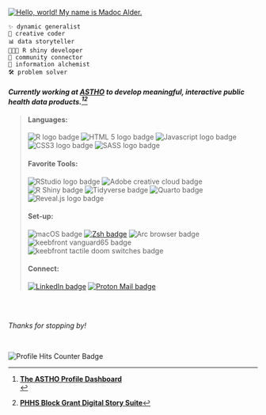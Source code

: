 
<a href="https://git.io/typing-svg"><img src="https://readme-typing-svg.demolab.com?font=Share+Tech+Mono&size=25&duration=3000&pause=000&color=93D302&multiline=true&repeat=false&width=435&height=65&lines=Hello%2C+world!+;My+name+is+Madoc+Alder." alt="Hello, world! My name is Madoc Alder." /></a>

    ✨ dynamic generalist
    🎨 creative coder 
    📊 data storyteller 
    👨🏻‍💻 R shiny developer
    🧶 community connector
    🔮 information alchemist
    🛠️ problem solver
   
#### *Currently working at [ASTHO](https://www.astho.org/) to develop meaningful, interactive public health data products.[^1][^2]*

[^1]: [**The ASTHO Profile Dashboard**](https://www.astho.org/profile) <br>
[^2]: [**PHHS Block Grant Digital Story Suite**](https://www.astho.org/topic/story/phhs-block-grant/)

> ####  **Languages:**
> 
> ![R logo badge](https://img.shields.io/badge/R-276DC3?style=for-the-badge&logo=r&logoColor=white)
> ![HTML 5 logo badge](https://img.shields.io/badge/HTML5-E34F26?style=for-the-badge&logo=html5&logoColor=white)
> ![Javascript logo badge](https://img.shields.io/badge/JavaScript-323330?style=for-the-badge&logo=javascript&logoColor=white)
> ![CSS3 logo badge](https://img.shields.io/badge/CSS3-1572B6?style=for-the-badge&logo=css3&logoColor=white)
> ![SASS logo badge](https://img.shields.io/badge/Sass-CC6699?style=for-the-badge&logo=sass&logoColor=white)
> 
> #### Favorite Tools:
> ![RStudio logo badge](https://img.shields.io/badge/RStudio-75AADB?style=for-the-badge&logo=RStudio&logoColor=white)
> ![Adobe creative cloud badge](https://img.shields.io/badge/Adobe%20Creative%20Cloud-DA1F26?style=for-the-badge&logo=Adobe%20Creative%20Cloud&logoColor=white) <br>
> ![R Shiny badge](https://img.shields.io/badge/R_Shiny-test?style=for-the-badge&color=447099)
> ![Tidyverse badge](https://img.shields.io/badge/Tidyverse-badge?style=for-the-badge&logo=Tidyverse&color=1A162D)
> ![Quarto badge](https://img.shields.io/badge/Quarto-badge?style=for-the-badge&logo=Quarto&color=81A9D7)
> ![Reveal.js logo badge](https://img.shields.io/badge/reveal%20js-000000?style=for-the-badge&logo=reveal.js&logoColor=white)
> 
> #### Set-up:
> ![macOS badge](https://img.shields.io/badge/apple%20silicon-000000?style=for-the-badge&logo=apple&logoColor=white)
> [![Zsh badge](https://img.shields.io/badge/Zsh-F15A24?style=for-the-badge&logo=Zsh&logoColor=white)](https://www.astho.org)
> ![Arc browser badge ](https://img.shields.io/badge/Arc-1638FB?style=for-the-badge&logo=Arc&logoColor=white) <br>
>![keebfront vanguard65 badge](https://img.shields.io/badge/keyboard-vanguard65-green?style=for-the-badge&labelColor=fcfaed&color=184432)
> ![keebfront tactile doom switches badge](https://img.shields.io/badge/switches-doom_tactile-green?style=for-the-badge&labelColor=434681&color=43817e)
> 
>#### Connect:
> [![LinkedIn badge](https://img.shields.io/badge/LinkedIn-0077B5?style=for-the-badge&logo=linkedin&logoColor=white)](https://www.linkedin.com/in/madocalder/)
> [![Proton Mail badge](https://img.shields.io/badge/Proton%20Mail-6D4AFF??style=for-the-badge&logo=protonmail&logoColor=fff)](mailto:github.mushy790@passmail.net)



<br>
<br>

*Thanks for stopping by!*

<br>

![Profile Hits Counter Badge](https://hitscounter.dev/api/hit?url=https%3A%2F%2Fgithub.com%2Fmadalder&label=&icon=github&color=%2337451c)
